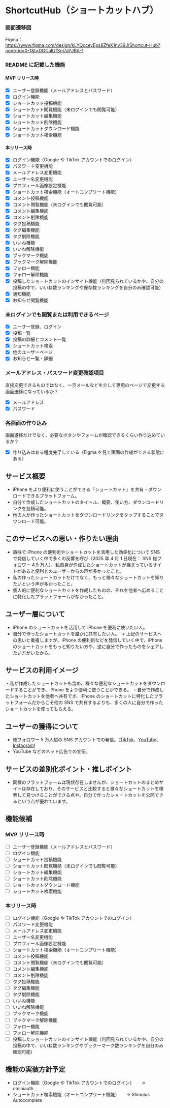 # ShortcutHub（ショートカットハブ）

### 画面遷移図

Figma：https://www.figma.com/design/kLYQcceyEps8ZfeX1nv39J/Shortcut-Hub?node-id=0-1&t=DOCaIUfSgI7aYJBA-1

### README に記載した機能

#### MVP リリース時

- [x] ユーザー登録機能（メールアドレスとパスワード）
- [x] ログイン機能
- [x] ショートカット投稿機能
- [x] ショートカット閲覧機能（未ログインでも閲覧可能）
- [x] ショートカット編集機能
- [x] ショートカット削除機能
- [x] ショートカットダウンロード機能
- [x] ショートカット検索機能

#### 本リリース時

- [x] ログイン機能（Google や TikTok アカウントでのログイン）
- [x] パスワード変更機能
- [x] メールアドレス変更機能
- [x] ユーザー名変更機能
- [x] プロフィール画像設定機能
- [x] ショートカット検索機能（オートコンプリート機能）
- [x] コメント投稿機能
- [x] コメント閲覧機能（未ログインでも閲覧可能）
- [x] コメント編集機能
- [x] コメント削除機能
- [x] タグ投稿機能
- [x] タグ編集機能
- [x] タグ削除機能
- [x] いいね機能
- [x] いいね解除機能
- [x] ブックマーク機能
- [x] ブックマーク解除機能
- [x] フォロー機能
- [x] フォロー解除機能
- [x] 投稿したショートカットのインサイト機能（何回見られているかや、自分の投稿の中で、いいね数ランキングや保存数ランキングを自分のみ確認可能）
- [x] 通知機能
- [x] お知らせ閲覧機能

### 未ログインでも閲覧または利用できるページ

- [x] ユーザー登録、ログイン
- [x] 投稿一覧
- [x] 投稿の詳細とコメント一覧
- [x] ショートカット検索
- [x] 他のユーザーページ
- [x] お知らせ一覧・詳細

### メールアドレス・パスワード変更確認項目

直接変更できるものではなく、一旦メールなどを介して専用のページで変更する画面遷移になっているか？

- [x] メールアドレス
- [x] パスワード

### 各画面の作り込み

画面遷移だけでなく、必要なボタンやフォームが確認できるくらい作り込めているか？

- [x] 作り込みはある程度完了している（Figma を見て画面の作成ができる状態にある）

## サービス概要

- iPhone をより便利に使うことができる『ショートカット』を共有・ダウンロードできるプラットフォーム。
- 自分で作成したショートカットのタイトル、概要、使い方、ダウンロードリンクを投稿可能。
- 他の人が作ったショートカットをダウンロードリンクをタップすることでダウンロード可能。

## このサービスへの思い・作りたい理由

- 趣味で iPhone の便利術やショートカットを活用した効率化について SNS で発信していく中で多くの反響を呼び（2025 年 4 月 1 日現在： SNS 総フォロワー 4.9 万人）、私自身が作成したショートカットが纏まっているサイトがあると便利とのユーザーからの声が多かったこと。
- 私の作ったショートカットだけでなく、もっと様々なショートカットを知りたいという声が多かったこと。
- 個人的に便利なショートカットを作成したものの、それを他者へ広めることに特化したプラットフォームがなかったこと。

## ユーザー層について

- iPhone のショートカットを活用して iPhone を便利に使いたい人。
- 自分で作ったショートカットを誰かに共有したい人。
  → 上記のサービスへの思いと重複しますが、iPhone の便利術などを発信していく中で、iPhone のショートカットをもっと知りたい方や、逆に自分で作ったものをシェアしたい方がいたから。

## サービスの利用イメージ

・私が作成したショートカットも含め、様々な便利なショートカットをダウンロードすることができ、iPhone をより便利に使うことができる。
・自分で作成したショートカットを他者へ共有でき、iPhone のショートカットに特化したプラットフォームだからこそ他の SNS で共有するよりも、多くの人に自分で作ったショートカットを使ってもらえる。

## ユーザーの獲得について

- 総フォロワー 5 万人超の SNS アカウントでの発信。([TikTok](https://www.tiktok.com/@mike_iphone?_t=ZS-8vA5wzuRCWQ&_r=1)、[YouTube](https://youtube.com/channel/UC5MKBFQFZ1kD9MIeo8DCr7g?si=uXPEtbOgAyH68KPv)、[Instagram](https://www.instagram.com/mikeneko_iphone?igsh=Mm5tbDJpNHZhcDY3&utm_source=qr))
- YouTube などのネット広告での宣伝。

## サービスの差別化ポイント・推しポイント

- 同様のプラットフォームは現状存在しませんが、ショートカットのまとめサイトは存在しており、そのサービスと比較すると様々なショートカットを検索して見つけることができる点や、自分で作ったショートカットを公開できるという点が優れています。

## 機能候補

### MVP リリース時

- [ ] ユーザー登録機能（メールアドレスとパスワード）
- [ ] ログイン機能
- [ ] ショートカット投稿機能
- [ ] ショートカット閲覧機能（未ログインでも閲覧可能）
- [ ] ショートカット編集機能
- [ ] ショートカット削除機能
- [ ] ショートカットダウンロード機能
- [ ] ショートカット検索機能

### 本リリース時

- [ ] ログイン機能（Google や TikTok アカウントでのログイン）
- [ ] パスワード変更機能
- [ ] メールアドレス変更機能
- [ ] ユーザー名変更機能
- [ ] プロフィール画像設定機能
- [ ] ショートカット検索機能（オートコンプリート機能）
- [ ] コメント投稿機能
- [ ] コメント閲覧機能（未ログインでも閲覧可能）
- [ ] コメント編集機能
- [ ] コメント削除機能
- [ ] タグ投稿機能
- [ ] タグ編集機能
- [ ] タグ削除機能
- [ ] いいね機能
- [ ] いいね解除機能
- [ ] ブックマーク機能
- [ ] ブックマーク解除機能
- [ ] フォロー機能
- [ ] フォロー解除機能
- [ ] 投稿したショートカットのインサイト機能（何回見られているかや、自分の投稿の中で、いいね数ランキングやブックーマーク数ランキングを自分のみ確認可能）

## 機能の実装方針予定

- ログイン機能（Google や TikTok アカウントでのログイン）
  　 → ominiauth
- ショートカット検索機能（オートコンプリート機能）
  　 → Stimulus Autocomplete

